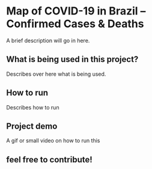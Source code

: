 # Map of COVID-19 in Brazil – Confirmed Cases & Deaths

A brief description will go in here.

## What is being used in this project?

Describes over here what is being used.

## How to run

Describes how to run

## Project demo

A gif or small video on how to run this

## feel free to contribute!
